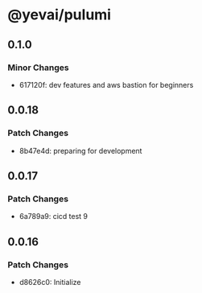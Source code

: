 # @yevai/pulumi

## 0.1.0

### Minor Changes

- 617120f: dev features and aws bastion for beginners

## 0.0.18

### Patch Changes

- 8b47e4d: preparing for development

## 0.0.17

### Patch Changes

- 6a789a9: cicd test 9

## 0.0.16

### Patch Changes

- d8626c0: Initialize
